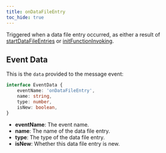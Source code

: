 ```yaml
---
title: onDataFileEntry
toc_hide: true
---
```


Triggered when a data file entry occurred, as either a result of
[startDataFileEntries](../startDataFileEntries) or [initFunctionInvoking](../initFunctionInvoking).

Event Data
----------

This is the `data` provided to the message event:

```ts
interface EventData {
    eventName: 'onDataFileEntry',
    name: string,
    type: number,
    isNew: boolean,
}
```

- **eventName**: The event name.
- **name**: The name of the data file entry.
- **type**: The type of the data file entry.
- **isNew**: Whether this data file entry is new.
